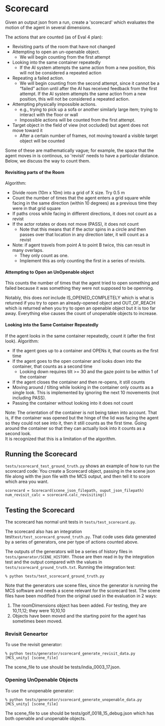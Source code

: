 
# Scorecard

Given an output json from a run, create a 'scorecard' which evaluates the motion of the 
agent in several dimensions.

The actions that are counted (as of Eval 4 plan):

* Revisiting parts of the room that have not changed
* Attempting to open an un-openable object.  
  * We will begin counting from the first attempt
* Looking into the same container repeatedly
  * If the AI system attempts the same action from a new position, this will not be considered a repeated action
* Repeating a failed action.   
  * We will begin counting from the second attempt, since it cannot be a “failed” action until after the AI has received 
  feedback from the first attempt. If the AI system attempts the same action from a new position, this will not be considered a repeated action. 
* Attempting physically impossible actions.  
  * e.g., trying to pick up a sofa or another similarly large item; trying to interact with the floor or wall
  * Impossible actions will be counted from the first attempt.  
* Target object in the field of view (not occluded) but agent does not move toward it
  * After a certain number of frames, not moving toward a visible target object will be counted

Some of these are mathematically vague;  for example, the space that the agent moves in is continous, 
so 'revisit' needs to have a particular distance.  Below, we discuss the way to count them. 

#### Revisiting parts of the Room

Algorithm:
* Divide room (10m x 10m) into a grid of X size.  Try 0.5 m
* Count the number of times that the agent enters a 
grid square while facing in the same direction (within 10 degrees) as a 
previous time they were in that grid square
* If paths cross while facing in different directions, it does not count as a revist
* If the actor rotates or does not move (PASS), it does not count
  * Note that this means that if the actor spins in a circle and then passes over 
    that location in any direction later, it will count as a revist
* Note:  if agent travels from point A to point B twice, this can result in many overlaps.
  * They only count as one.  
  * Implement this as only counting the first in a series of revisits.  
     
#### Attempting to Open an UnOpenable object

This counts the number of times that the agent tried to open something 
and failed because it was something they were not supposed to be 
openning.  

Notably, this does _not_ include IS_OPENED_COMPLETELY which is what 
is returned if you try to open an already-opened object and OUT_OF_REACH 
which is returned when you try to open an openable object but it is 
too far away.  Everything else causes the count of unopenable objects to 
increase.

#### Looking into the Same Container Repeatedly

If the agent looks in the same container repeatedly, count it (after the 
first look).  Algorithm:
* If the agent goes up to a container and OPENs it, that counts as the 
first time
* If the agent goes to the open container and looks down 
into the container, that counts as a second time
  * Looking down requires tilt >= 30 and the gaze point to be 
  within 1 of the container
* If the agent closes the container and then re-opens, it still counts
* Moving around / tilting while looking in the container only counts as a 
single look.  This is implemented by ignoring the next 10 movements (not
including PASS).
* Passing the container without looking into it does not count

Note:   The orientation of the container is not being taken into account.  That is,
if the container was opened but the hinge of the lid was facing the agent so 
they could not see into it, then it still counts as the first time.  Going around
the container so that they can actually look into it counts as a second look.  
It is recognized that this is a limitation of the algorithm. 

## Running the Scorecard


```tests/scorecard_test_ground_truth.py``` shows an example of how to run the 
scorecard code:  You create a Scorecard object, passing in the scene json file 
along with the json file with the MCS output, and then tell it to score which 
area you want.  

```
scorecard = Scorecard(scene_json_filepath, ouput_json_filepath)
num_revisit_calc = scorecard.calc_revisiting()
```



## Testing the Scorecard

The scorecard has normal unit tests in ```tests/test_scorecard.py```.

The scorecard also has an integration test```test/test_scorecard_ground_truth.py```.   That 
code uses data generated by a series of generators, one per type of actions counted
above.  

The outputs of the generators will be a series of history files in
```tests/generator/SCENE_HISTORY```.  Those are then read in by the integration 
test and the output compared  with the values in 
```tests/scorecard_ground_truth.txt```.  Running the integration test:

```
% python tests/test_scorecard_ground_truth.py
```

Note that the generators use scene files, since the generator is running the 
MCS software and needs a scene relevant for the scorecard test.  The scene files
have been modified from the original used in the evaluation in 2 ways:
1. The roomDimensions object has been added. For testing, they are 10,11,12; they were 10,10,10
1. Objects have been moved and the starting point for the agent has sometimes been 
moved. 
 
### Revisit Geneartor ### 

To use the revisit generator:  

```
% python tests/generator/scorecard_generate_revisit_data.py [MCS_unity] [scene_file]
```

The scene_file to use should be tests/india_0003_17.json.  

### Opening UnOpenable Objects 

To use the unopenable generator:
```
% python tests/generator/scorecard_generate_unopenable_data.py [MCS_unity] [scene_file]
```

The scene_file to use should be tests/golf_0018_15_debug.json which has 
both openable and unopenable objects. 





